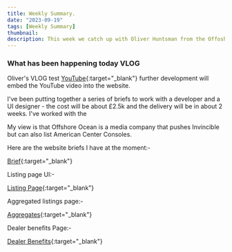 ```yaml
---
title: Weekly Summary.
date: "2023-09-19"
tags: [Weekly Summary]
thumbnail: 
description: This week we catch up with Oliver Huntsman from the Offoshore Ocean and Invincible International Team
---
```


### What has been happening today VLOG

Oliver's VLOG test [YouTube](https://youtu.be/mDmH7sr1Ad0){:target="_blank"}  further development will embed the YouTube video into the website.

I've been putting together a series of briefs to work with a developer and a UI designer - the cost will be about £2.5k and the delivery will be in about 2 weeks. I've worked with the 

My view is that Offshore Ocean is a media company that pushes Invincible but can also list American Center Consoles.

Here are the website briefs I have at the moment:-

[Brief](https://docs.google.com/document/d/1Ja0MjKcUHM2AkZUs8Uit9gA7yqSOyWnF3UkpNPvx4TY/edit?usp=sharing){:target="_blank"} 


Listing page UI:-

[Listing Page](https://docs.google.com/document/d/1QhDOCminadDY8V1mjCbrvOrprWREMoEhI6cPMD6PcrE/edit?usp=sharing){:target="_blank"} 

Aggregated listings page:-

[Aggregates](https://docs.google.com/document/d/1ykOc_pXu_OSDgdbLSNuNw6n3PaO7sibXOKN6vbNKPL4/edit?usp=sharing){:target="_blank"} 

Dealer benefits Page:-

[Dealer Benefits](https://docs.google.com/document/d/1SYbvKl-AWJSDCAV5RtxD613SRAwKIz8PIbYajMfUjBk/edit?usp=sharing){:target="_blank"} 

<!-- 
![instagram](Clgpxm8AP6X)

Nigerians Stowaway on the rudder of a [tanker!] (https://www.bbc.co.uk/news/world-europe-63791372)

![Nigerians sat on a rudder!](./Nigerian.jpg) -->

<!-- ![Don't stop](./ian-dooley-298771-unsplash-1.jpg) -->

<!-- ![Don't stop](./ian-dooley-298780-unsplash-1.jpg) -->

